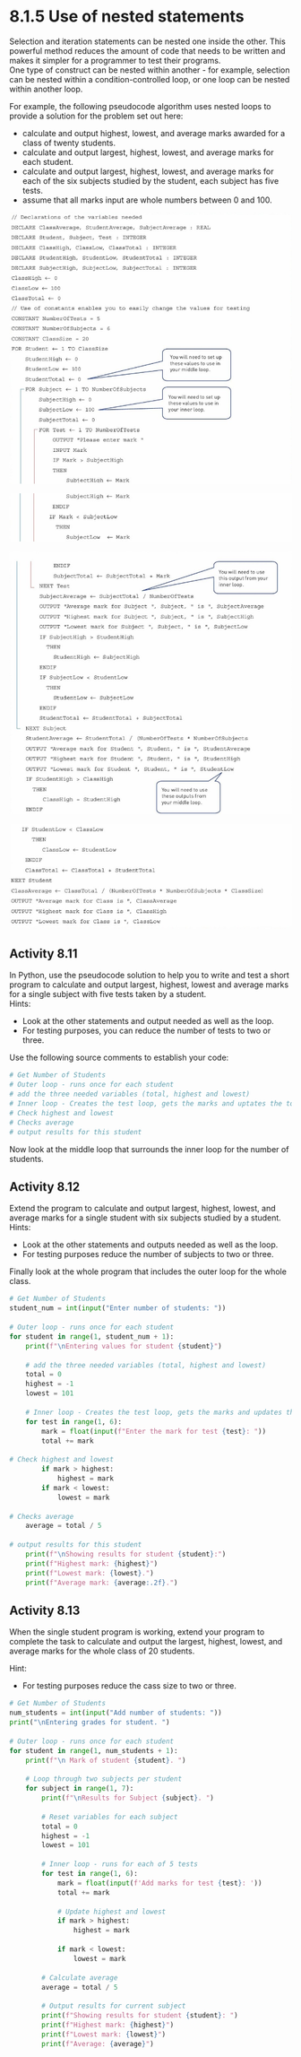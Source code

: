 # 8.1.5 Use of nested statements  
Selection and iteration statements can be nested one inside the other. This powerful method reduces the amount of code that needs to be written and makes it simpler for a programmer to test their programs.  
One type of construct can be nested within another - for example, selection can be nested within a condition-controlled loop, or one loop can be nested within another loop.  
  
For example, the following pseudocode algorithm uses nested loops to provide a solution for the problem set out here:  

- calculate and output highest, lowest, and average marks awarded for a class of twenty students.
- calculate and output largest, highest, lowest, and average marks for each student.
- calculate and output largest, highest, lowest, and average marks for each of the six subjects studied by the student, each subject has five tests.
- assume that all marks input are whole numbers between 0 and 100.
  
<p align="center">
  <img src="https://github.com/DeniCastro/CompSciAEA/blob/Programming/img/1.jpg?raw=true" alt="Centered Image" />
</p>
<p align="center">
  <img src="https://github.com/DeniCastro/CompSciAEA/blob/Programming/img/2.jpg" alt="Centered Image" />
</p>
<p align="center">
  <img src="https://github.com/DeniCastro/CompSciAEA/blob/Programming/img/3.jpg" alt="Centered Image" />
</p>
<p align="center">
  <img src="https://github.com/DeniCastro/CompSciAEA/blob/Programming/img/4.jpg" alt="Centered Image" />
</p>  
  
## Activity 8.11  
In Python, use the pseudocode solution to help you to write and test a short program to calculate and output largest, highest, lowest and average marks for a single subject with five tests taken by a student.  
Hints:  
- Look at the other statements and output needed as well as the loop.
- For testing purposes, you can reduce the number of tests to two or three.

Use the following source comments to establish your code:  

```python
# Get Number of Students
# Outer loop - runs once for each student
# add the three needed variables (total, highest and lowest)   
# Inner loop - Creates the test loop, gets the marks and uptates the total
# Check highest and lowest
# Checks average
# output results for this student

```
  
Now look at the middle loop that surrounds the inner loop for the number of students.  
  
## Activity 8.12  
Extend the program to calculate and output largest, highest, lowest, and average marks for a single student with six subjects studied by a student.  
Hints:  
- Look at the other statements and outputs needed as well as the loop.
- For testing purposes reduce the number of subjects to two or three.

Finally look at the whole program that includes the outer loop for the whole class.  

````python
# Get Number of Students
student_num = int(input("Enter number of students: "))

# Outer loop - runs once for each student
for student in range(1, student_num + 1):
    print(f"\nEntering values for student {student}")

    # add the three needed variables (total, highest and lowest)
    total = 0
    highest = -1
    lowest = 101

    # Inner loop - Creates the test loop, gets the marks and updates the total
    for test in range(1, 6):
        mark = float(input(f"Enter the mark for test {test}: "))
        total += mark

# Check highest and lowest
        if mark > highest:
            highest = mark
        if mark < lowest:
            lowest = mark

# Checks average
    average = total / 5

# output results for this student
    print(f"\nShowing results for student {student}:")
    print(f"Highest mark: {highest}")
    print(f"Lowest mark: {lowest}.")
    print(f"Average mark: {average:.2f}.")

````

## Activity 8.13  
When the single student program is working, extend your program to complete the task to calculate and output the largest, highest, lowest, and average marks for the whole class of 20 students.  

Hint:  
- For testing purposes reduce the cass size to two or three.
```python
# Get Number of Students
num_students = int(input("Add number of students: "))
print("\nEntering grades for student. ")

# Outer loop - runs once for each student
for student in range(1, num_students + 1):
    print(f"\n Mark of student {student}. ")

    # Loop through two subjects per student
    for subject in range(1, 7):
        print(f"\nResults for Subject {subject}. ")

        # Reset variables for each subject
        total = 0
        highest = -1
        lowest = 101

        # Inner loop - runs for each of 5 tests
        for test in range(1, 6):
            mark = float(input(f'Add marks for test {test}: '))
            total += mark

            # Update highest and lowest
            if mark > highest:
                highest = mark

            if mark < lowest:
                lowest = mark

        # Calculate average
        average = total / 5

        # Output results for current subject
        print(f"Showing results for student {student}: ")
        print(f"Highest mark: {highest}")
        print(f"Lowest mark: {lowest}")
        print(f"Average: {average}")
```

